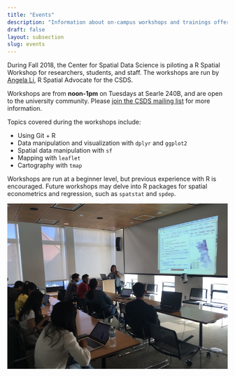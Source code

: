 ```yaml
---
title: "Events"
description: "Information about on-campus workshops and trainings offered by the Center for Spatial Data Science"
draft: false
layout: subsection
slug: events
---
```


During Fall 2018, the Center for Spatial Data Science is piloting a R Spatial Workshop for researchers, students, and staff. The workshops are run by [Angela Li](https://twitter.com/CivicAngela), R Spatial Advocate for the CSDS.

Workshops are from **noon-1pm** on Tuesdays at Searle 240B, and are open to the university community. Please [join the CSDS mailing list](https://groups.google.com/forum/#!forum/csds-study-group) for more information.

Topics covered during the workshops include:

* Using Git + R
* Data manipulation and visualization with `dplyr` and `ggplot2`
* Spatial data manipulation with `sf`
* Mapping with `leaflet`
* Cartography with `tmap`

Workshops are run at a beginner level, but previous experience with R is encouraged. Future workshops may delve into R packages for spatial econometrics and regression, such as `spatstat` and `spdep`.

![Photo of R Spatial Study Group](events/rspatial-study-group.png)
